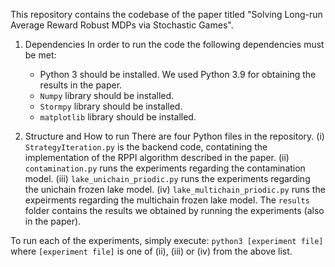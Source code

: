 
This repository contains the codebase of the paper titled "Solving Long-run Average Reward Robust MDPs via Stochastic Games".

1. Dependencies
In order to run the code the following dependencies must be met:

    - Python 3 should be installed. We used Python 3.9 for obtaining the results in the paper. 
    - `Numpy` library should be installed. 
    - `Stormpy` library should be installed. 
    - `matplotlib` library should be installed. 

2. Structure and How to run
There are four Python files in the repository.
    (i) `StrategyIteration.py` is the backend code, contatining the implementation of the RPPI algorithm described in the paper. 
    (ii) `contamination.py` runs the experiments regarding the contamination model. 
    (iii) `lake_unichain_priodic.py` runs the experiments regarding the unichain frozen lake model. 
    (iv) `lake_multichain_priodic.py` runs the expeirments regarding the multichain frozen lake model. 
The `results` folder contains the results we obtained by running the experiments (also in the paper). 

To run each of the experiments, simply execute: 
`python3 [experiment file]` 
where `[experiment file]` is one of (ii), (iii) or (iv) from the above list.  